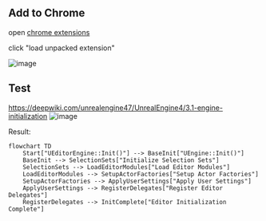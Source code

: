 ## Add to Chrome
open [chrome extensions](chrome://extensions/)

click "load unpacked extension"

![image](https://github.com/user-attachments/assets/41257e46-0056-412d-a326-b996ed9d817d)


## Test
https://deepwiki.com/unrealengine47/UnrealEngine4/3.1-engine-initialization
![image](https://github.com/user-attachments/assets/7f60fe9c-605d-4997-84bb-b9d273caf8e9)

Result:
```mermaid
flowchart TD
    Start["UEditorEngine::Init()"] --> BaseInit["UEngine::Init()"]
    BaseInit --> SelectionSets["Initialize Selection Sets"]
    SelectionSets --> LoadEditorModules["Load Editor Modules"]
    LoadEditorModules --> SetupActorFactories["Setup Actor Factories"]
    SetupActorFactories --> ApplyUserSettings["Apply User Settings"]
    ApplyUserSettings --> RegisterDelegates["Register Editor Delegates"]
    RegisterDelegates --> InitComplete["Editor Initialization Complete"]
```

